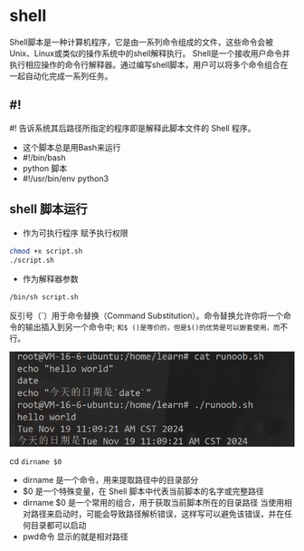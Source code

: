 # shell


Shell脚本是一种计算机程序，它是由一系列命令组成的文件，这些命令会被Unix、Linux或类似的操作系统中的shell解释执行。
Shell是一个接收用户命令并执行相应操作的命令行解释器。通过编写shell脚本，用户可以将多个命令组合在一起自动化完成一系列任务。

## #!
#! 告诉系统其后路径所指定的程序即是解释此脚本文件的 Shell 程序。
- 这个脚本总是用Bash来运行
- #!/bin/bash
- python 脚本
- #!/usr/bin/env python3

## shell 脚本运行 
-  作为可执行程序
赋予执行权限
```bash
chmod +x script.sh
./script.sh
```
- 作为解释器参数
```bash
/bin/sh script.sh
```



反引号（`）用于命令替换（Command Substitution）。命令替换允许你将一个命令的输出插入到另一个命令中;
``和$ ()是等价的，但是$()的优势是可以嵌套使用，而``不行。

![shell``](../assets/img.png)

cd `dirname $0`
- dirname 是一个命令，用来提取路径中的目录部分
- $0 是一个特殊变量，在 Shell 脚本中代表当前脚本的名字或完整路径
- dirname $0 是一个常用的组合，用于获取当前脚本所在的目录路径
  当使用相对路径来启动时，可能会导致路径解析错误，这样写可以避免该错误，并在任何目录都可以启动
- pwd命令 显示的就是相对路径

